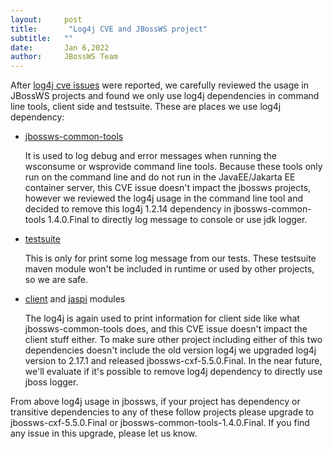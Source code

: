 ```yaml
---
layout:     post
title:       "Log4j CVE and JBossWS project"
subtitle:   ""
date:       Jan 6,2022
author:     JBossWS Team
---
```

After [log4j cve issues](https://logging.apache.org/log4j/2.x/security.html) were reported, we carefully
reviewed the usage in JBossWS projects and found we only use log4j dependencies in command line tools, client side
and testsuite. These are places we use log4j dependency:

- [jbossws-common-tools](https://github.com/jbossws/jbossws-common-tools/blob/jbossws-common-tools-1.3.2.Final)

  It is used to log debug and error messages when running the wsconsume or wsprovide command line tools.
  Because these tools only run on the command line and do not run in the JavaEE/Jakarta EE container
  server, this CVE issue doesn't impact the jbossws projects, however
  we reviewed the log4j usage in the command line tool and decided to remove this log4j 1.2.14 dependency in 
  jbossws-common-tools 1.4.0.Final to 
  directly log message to console or use jdk logger. 

- [testsuite](https://github.com/jbossws/jbossws-cxf/tree/main/modules/testsuite)

  This is only for print some log message from our tests. These testsuite maven module won't be included in 
  runtime or used by other projects, so we are safe. 

- [client](https://github.com/jbossws/jbossws-cxf/tree/main/modules/client) and [jaspi](https://github.com/jbossws/jbossws-cxf/tree/main/modules/jaspi) modules

  The log4j is again used to print information for client side like what jbossws-common-tools does, and this CVE issue doesn't impact 
  the client stuff either. To make sure other project including either of this two dependencies doesn't include the 
  old version log4j we upgraded log4j version to 2.17.1 and released jbossws-cxf-5.5.0.Final. In the near future, we'll
  evaluate if it's possible to remove log4j dependency to directly use jboss logger.

From above log4j usage in jbossws, if your project has dependency or transitive dependencies to any of these follow projects
please upgrade to jbossws-cxf-5.5.0.Final or jbossws-common-tools-1.4.0.Final. If you find any issue in this upgrade, please 
let us know. 


